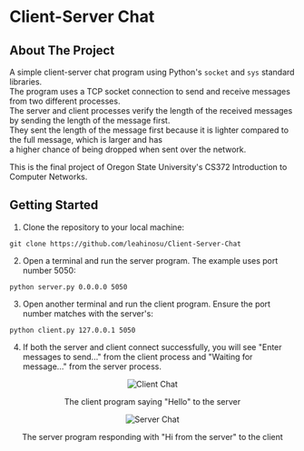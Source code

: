 # Client-Server Chat

## About The Project
A simple client-server chat program using Python's `socket` and `sys` standard libraries.<br/>
The program uses a TCP socket connection to send and receive messages from two different processes.<br/>
The server and client processes verify the length of the received messages by sending the length of the message first.<br/>
They sent the length of the message first because it is lighter compared to the full message, which is larger and has<br/>
a higher chance of being dropped when sent over the network.

This is the final project of Oregon State University's CS372 Introduction to Computer Networks.

## Getting Started

1. Clone the repository to your local machine:
```
git clone https://github.com/leahinosu/Client-Server-Chat
```
2. Open a terminal and run the server program. The example uses port number 5050:
```
python server.py 0.0.0.0 5050
```
3. Open another terminal and run the client program. Ensure the port number matches with the server's:
```
python client.py 127.0.0.1 5050
```
4. If both the server and client connect successfully, you will see "Enter messages to send..." from the client process and "Waiting for message..." from the server process.

<div align="center">
  <img src="https://github.com/user-attachments/assets/dbd3c30c-469b-4512-80e0-91f621e2a95e" alt="Client Chat">
  <p>The client program saying "Hello" to the server</p>
  <img src="https://github.com/user-attachments/assets/61043668-aff2-4792-95cc-9e11bd899fc0" alt="Server Chat">
  <p>The server program responding with "Hi from the server" to the client</p>
</div>
